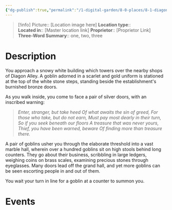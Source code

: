 ```yaml
---
{"dg-publish":true,"permalink":"/1-digital-garden/8-0-places/8-1-diagon-alley/8-1-08-gringott-s-bank/","tags":["#place","#diagon-alley","#service-building"]}
---
```


>[!info]
>Picture:: [Location image here]
>**Location type**::  
>**Located in**:: [Master location link]
>**Proprietor**:: [Proprietor Link]
>**Three-Word Summary**:: one, two, three 

# Description

You approach a snowy white building which towers over the nearby shops of Diagon Alley. A goblin adorned in a scarlet and gold uniform is stationed at the top of the white stone steps, standing beside the establishment's burnished bronze doors. 

As you walk inside, you come to face a pair of silver doors, with an inscribed warning:

>*Enter, stranger, but take heed* 
>*Of what awaits the sin of greed,*
>*For those who take, but do not earn,* 
>*Must pay most dearly in their turn,*
>*So if you seek beneath our floors* 
>*A treasure that was never yours,*
>*Thief, you have been warned, beware* 
>*Of finding more than treasure there.*

A pair of goblins usher you through the elaborate threshold into a vast marble hall, wherein over a hundred goblins sit on high stools behind long counters. They go about their business, scribbling in large ledgers, weighing coins on brass scales, examining precious stones through eyeglasses. Many doors lead off the grand hall, and yet more goblins can be seen escorting people in and out of them.

You wait your turn in line for a goblin at a counter to summon you.

# Events

